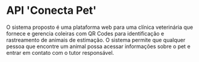 # API 'Conecta Pet'

O sistema proposto é uma plataforma web para uma clínica veterinária que
fornece e gerencia coleiras com QR Codes para identificação e rastreamento
de animais de estimação. O sistema permite que qualquer pessoa que
encontre um animal possa acessar informações sobre o pet e entrar em
contato com o tutor responsável.
